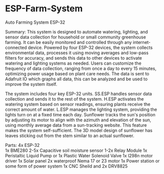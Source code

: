 # ESP-Farm-System
Auto Farming System ESP-32

Summary: 
This system is designed to automate watering, lighting, and sensor data collection 
for household or small community greenhouse farming. It can be easily monitored 
and controlled through any internet-connected device. Powered by four ESP-32 
devices, the system collects environmental data, processes it using moving 
averages and low-pass filters for accuracy, and sends this data to other devices to 
activate watering and lighting systems as needed. Users can customize the 
frequency of data collection, ranging from once a day to every 15 minutes, 
optimizing power usage based on plant care needs. The data is sent to Adafruit IO 
which graphs all data, this can be analyzed and be used to improve the system 
itself.  
  
The system includes four key ESP-32 units. SS.ESP handles sensor data collection 
and sends it to the rest of the system. H.ESP activates the watering system based 
on sensor readings, ensuring plants receive the correct amount of water. L.ESP 
manages the lighting system, providing the lights turn on at a fixed time each day. 
Sunflower tracks the sun's position by adjusting its motor to align with the azimuth 
and elevation of the sun, using monthly average data from a sun-tracking website. 
This feature makes the system self-sufficient. The 3D model design of sunflower 
has leaves sticking out from the stem similar to an actual sunflower. 


Parts: 
4x ESP-32  
1x BME280 
2-5x Capacitive soil moisture sensor 
1-2x Relay Module 
1x Peristaltic Liquid Pump or 1x Plastic Water Solenoid Valve 
1x l298n motor driver 
1x Solar panel 
2x waterproof Nema 17 or 23 motor 
1x Power station or some form of power system 
1x CNC Sheild and 2x DRV8825 
